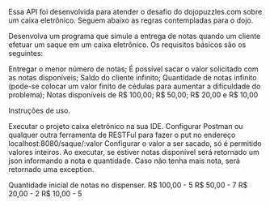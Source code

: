 Essa API foi desenvolvida para atender o desafio do dojopuzzles.com sobre um caixa eletrônico.
Seguem abaixo as regras contempladas para o dojo.

Desenvolva um programa que simule a entrega de notas quando um cliente efetuar um saque em um caixa eletrônico. Os requisitos 
básicos são os seguintes:

Entregar o menor número de notas;
É possível sacar o valor solicitado com as notas disponíveis;
Saldo do cliente infinito;
Quantidade de notas infinito (pode-se colocar um valor finito de cédulas para aumentar a dificuldade do problema);
Notas disponíveis de R$ 100,00; R$ 50,00; R$ 20,00 e R$ 10,00

Instruções de uso.

Executar o projeto caixa eletrônico na sua IDE.
Configurar Postman ou qualquer outra ferramenta de RESTFul para fazer o put no endereço 
localhost:8080/saque/:valor
Configurar o valor a ser sacado, só é permitido valores inteiros.
Ao executar, se estiver notas disponível será retornado um json informando a nota e quantidade.
Caso não tenha mais nota, será retornado uma exception.

Quantidade inicial de notas no dispenser.
R$ 100,00 - 5
R$  50,00 - 7
R$  20,00 - 2
R$  10,00 - 5